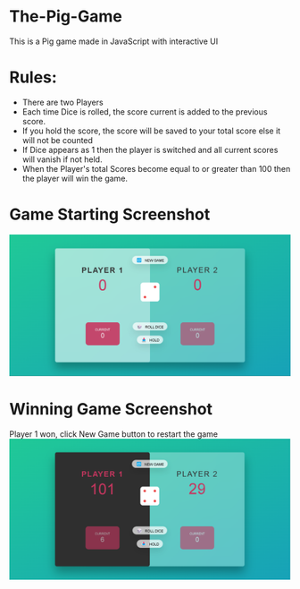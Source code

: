 # The-Pig-Game
This is a Pig game made in JavaScript with interactive UI <br>
# Rules:
- There are two Players
- Each time Dice is rolled, the score current is added to the previous score. 
- If you hold the score, the score will be saved to your total score else it will not be counted
- If Dice appears as 1 then the player is switched and all current scores will vanish if not held.
- When the Player's total Scores become equal to or greater than 100 then the player will win the game.

# Game Starting Screenshot
<img src= "./start.PNG">

# Winning Game Screenshot
Player 1 won, click New Game button to restart the game
<img src= "won.PNG">


